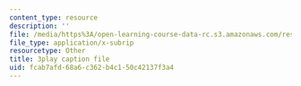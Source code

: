 ```yaml
---
content_type: resource
description: ''
file: /media/https%3A/open-learning-course-data-rc.s3.amazonaws.com/res-tll-004-stem-concept-videos-fall-2013/fcab7afd68a6c362b4c150c42137f3a4_AfQEEymfzaI.srt
file_type: application/x-subrip
resourcetype: Other
title: 3play caption file
uid: fcab7afd-68a6-c362-b4c1-50c42137f3a4
---
```

